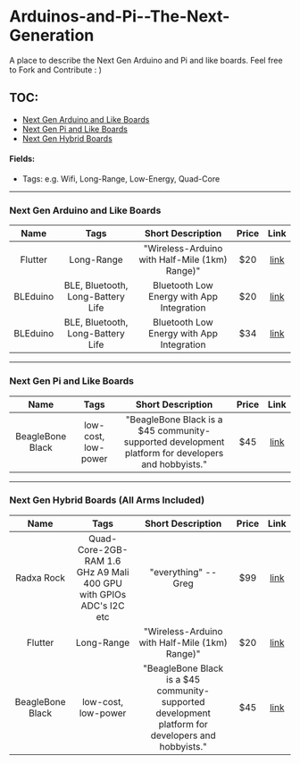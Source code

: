 Arduinos-and-Pi--The-Next-Generation
====================================

A place to describe the Next Gen Arduino and Pi and like boards. Feel free to Fork and Contribute : )



TOC:
----

* [Next Gen Arduino and Like Boards](#next-gen-arduino-and-like-boards)
* [Next Gen Pi and Like Boards](#next-gen-pi-and-like-boards)
* [Next Gen Hybrid Boards](#next-gen-hybrid-boards-all-arms-included)

#### Fields:

* Tags: e.g. Wifi, Long-Range, Low-Energy, Quad-Core


---


### Next Gen Arduino and Like Boards

| Name | Tags | Short Description | Price | Link |
| :---: | :---: | :---: | :---: | :---: |
| Flutter | Long-Range | "Wireless-Arduino with Half-Mile (1km) Range)" | $20 | [link](https://www.kickstarter.com/projects/flutterwireless/flutter-20-wireless-arduino-with-half-mile-1km-ran) |
| BLEduino | BLE, Bluetooth, Long-Battery Life | Bluetooth Low Energy with App Integration | $20 | [link](https://launch.punchthrough.com) |
| BLEduino | BLE, Bluetooth, Long-Battery Life | Bluetooth Low Energy with App Integration | $34 | [link](http://bleduino.cc) |



<!-- |Format for additioanl entries -->
<!-- | Name | Tags | Short Description | Price | Link | -->

---


### Next Gen Pi and Like Boards

| Name | Tags | Short Description | Price | Link |
| :---: | :---: | :---: | :---: | :---: |
| BeagleBone Black  | low-cost, low-power | "BeagleBone Black is a $45 community-supported development platform for developers and hobbyists." | $45 | [link](http://beagleboard.org/Products/BeagleBone+Black) |

<!-- |Format for additioanl entries -->
<!-- | Name | Tags | Short Description | Price | Link | -->

---


### Next Gen Hybrid Boards (All Arms Included)

| Name | Tags | Short Description | Price | Link |
| :---: | :---: | :---: | :---: | :---: |
| Radxa Rock | Quad-Core-2GB-RAM 1.6 GHz A9 Mali 400 GPU with GPIOs ADC's I2C etc | "everything" -- Greg | $99 | [link](http://radxa.com/features/) |  
| Flutter | Long-Range | "Wireless-Arduino with Half-Mile (1km) Range)" | $20 | [link](https://www.kickstarter.com/projects/flutterwireless/flutter-20-wireless-arduino-with-half-mile-1km-ran) |
| BeagleBone Black  | low-cost, low-power | "BeagleBone Black is a $45 community-supported development platform for developers and hobbyists." | $45 | [link](http://beagleboard.org/Products/BeagleBone+Black) |

<!-- |Format for additioanl entries -->
<!-- | Name | Tags | Short Description | Price | Link | -->
